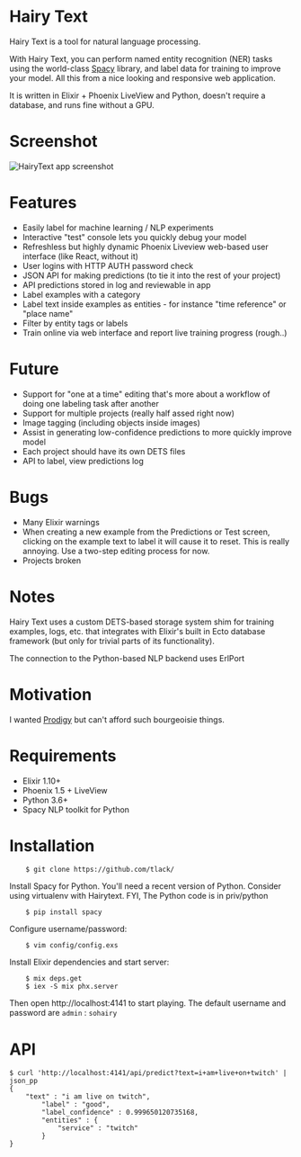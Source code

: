 # Hairy Text

Hairy Text is a tool for natural language processing. 

With Hairy Text, you can perform named entity recognition (NER) tasks using the
world-class [Spacy](https://spacy.io) library, and label data for training to
improve your model. All this from a nice looking and responsive web application.

It is written in Elixir + Phoenix LiveView and Python, doesn't require a database, and runs fine
without a GPU.

# Screenshot

![HairyText app screenshot](https://i.imgur.com/2dvaxjx.png)

# Features

* Easily label for machine learning / NLP experiments
* Interactive "test" console lets you quickly debug your model
* Refreshless but highly dynamic Phoenix Liveview web-based user interface (like React, without it)
* User logins with HTTP AUTH password check
* JSON API for making predictions (to tie it into the rest of your project)
* API predictions stored in log and reviewable in app
* Label examples with a category
* Label text inside examples as entities - for instance "time reference" or "place name"
* Filter by entity tags or labels
* Train online via web interface and report live training progress (rough..)

# Future

* Support for "one at a time" editing that's more about a workflow of doing one labeling task after another
* Support for multiple projects (really half assed right now)
* Image tagging (including objects inside images)
* Assist in generating low-confidence predictions to more quickly improve model
* Each project should have its own DETS files
* API to label, view predictions log

# Bugs

* Many Elixir warnings
* When creating a new example from the Predictions or Test screen, clicking on
the example text to label it will cause it to reset. This is really annoying.
Use a two-step editing process for now.
* Projects broken

# Notes

Hairy Text uses a custom DETS-based storage system shim for training examples, logs, etc.
that integrates with Elixir's built in Ecto database framework (but only for
trivial parts of its functionality).

The connection to the Python-based NLP backend uses ErlPort

# Motivation

I wanted [Prodigy](https://prodi.gy/) but can't afford such bourgeoisie things.

# Requirements

* Elixir 1.10+
* Phoenix 1.5 + LiveView 
* Python 3.6+
* Spacy NLP toolkit for Python

# Installation

```
	$ git clone https://github.com/tlack/
```

Install Spacy for Python. You'll need a recent version of Python. Consider using virtualenv with Hairytext. FYI, The Python code is in priv/python

```
	$ pip install spacy
```

Configure username/password:
```
	$ vim config/config.exs
```

Install Elixir dependencies and start server:

```
	$ mix deps.get
	$ iex -S mix phx.server
```

Then open http://localhost:4141 to start playing. The default username and password are `admin` : `sohairy`

# API

```
$ curl 'http://localhost:4141/api/predict?text=i+am+live+on+twitch' | json_pp
{
	"text" : "i am live on twitch",
		"label" : "good",
		"label_confidence" : 0.999650120735168,
		"entities" : {
			"service" : "twitch"
		}
}
```

